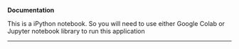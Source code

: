 **Documentation**

This is a iPython notebook. So you will need to use either Google Colab or Jupyter notebook library to run this application

---

